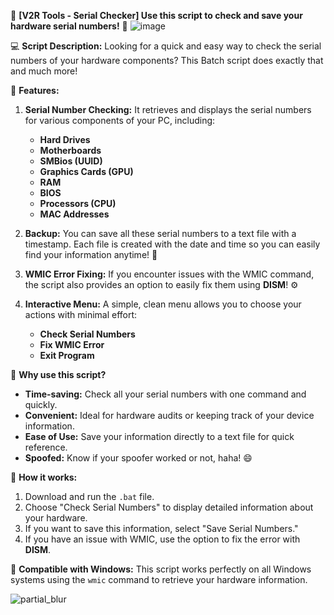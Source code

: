 🚀 **[V2R Tools - Serial Checker] Use this script to check and save your hardware serial numbers!** 🚀
![image](https://github.com/user-attachments/assets/8230cedc-b1e3-48f2-9d88-0b3a24776c04)



💻 **Script Description:**
Looking for a quick and easy way to check the serial numbers of your hardware components? This Batch script does exactly that and much more!

🔹 **Features:**
1. **Serial Number Checking:** It retrieves and displays the serial numbers for various components of your PC, including:
   - **Hard Drives**
   - **Motherboards**
   - **SMBios (UUID)**
   - **Graphics Cards (GPU)**
   - **RAM**
   - **BIOS**
   - **Processors (CPU)**
   - **MAC Addresses**

2. **Backup:** You can save all these serial numbers to a text file with a timestamp. Each file is created with the date and time so you can easily find your information anytime! 📂

3. **WMIC Error Fixing:** If you encounter issues with the WMIC command, the script also provides an option to easily fix them using **DISM**! ⚙️

4. **Interactive Menu:** A simple, clean menu allows you to choose your actions with minimal effort:
   - **Check Serial Numbers**
   - **Fix WMIC Error**
   - **Exit Program**

🔹 **Why use this script?**
- **Time-saving:** Check all your serial numbers with one command and quickly.
- **Convenient:** Ideal for hardware audits or keeping track of your device information.
- **Ease of Use:** Save your information directly to a text file for quick reference.
- **Spoofed:** Know if your spoofer worked or not, haha! 😄

📂 **How it works:**
1. Download and run the `.bat` file.
2. Choose "Check Serial Numbers" to display detailed information about your hardware.
3. If you want to save this information, select "Save Serial Numbers."
4. If you have an issue with WMIC, use the option to fix the error with **DISM**.

🔧 **Compatible with Windows:** This script works perfectly on all Windows systems using the `wmic` command to retrieve your hardware information.

![partial_blur](https://github.com/user-attachments/assets/71acf1a6-bfb4-4c38-b3fb-dfd7871d1884)
